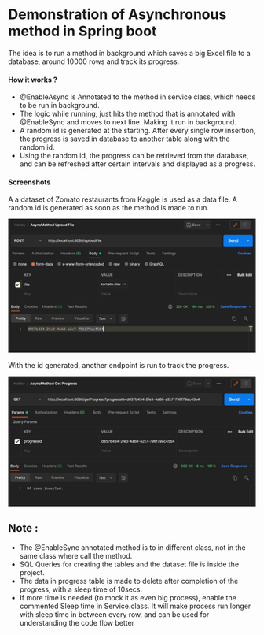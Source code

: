 <h1>Demonstration of Asynchronous method in Spring boot</h1>
<p>The idea is to run a method in background which saves a big Excel file to a database, around 10000 rows and track its progress.</p>
<h4>How it works ?</h4>
<ul>
    <li>@EnableAsync is Annotated to the method in service class, which needs to be run in background.</li>
    <li>The logic while running, just hits the method that is annotated with @EnableSync and moves to next line. Making it run in background. </li>
    <li>A random id is generated at the starting. After every single row insertion, the progress is saved in database to another table along with the random id.</li>
    <li>Using the random id, the progress can be retrieved from the database, and can be refreshed after certain intervals and displayed as a progress.</li>
</ul>

<h4>Screenshots</h4>
<p>A a dataset of Zomato restaurants from Kaggle is used as a data file. A random id is generated as soon as the method is made to run.</p>
<img src="./uploadFile.png" alt="uploadFile.png">
<p>With the id generated, another endpoint is run to track the progress.</p>
<img src="./getProgess.png" alt="getProgress.png">

<h2>Note : </h2>
<ul>
    <li>The @EnableSync annotated method is to in different class, not in the same class where call the method. </li>
    <li>SQL Queries for creating the tables and the dataset file is inside the project.</li>
    <li>The data in progress table is made to delete after completion of the progress, with a sleep time of 10secs.</li>
    <li>If more time is needed (to mock it as even big process), enable the commented Sleep time in Service.class. It will make process run longer with sleep time in between every row, and can be used for understanding the code flow better</li>
</ul>
